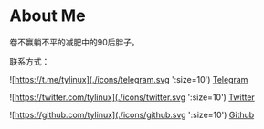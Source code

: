 # About Me


卷不赢躺不平的减肥中的90后胖子。

联系方式：

![https://t.me/tylinux](./icons/telegram.svg ':size=10') [Telegram](https://t.me/tylinux)

![https://twitter.com/tylinux](./icons/twitter.svg ':size=10') [Twitter](https://twitter.com/tylinux)

![https://github.com/tylinux](./icons/github.svg ':size=10') [Github](https://github.com/tylinux)